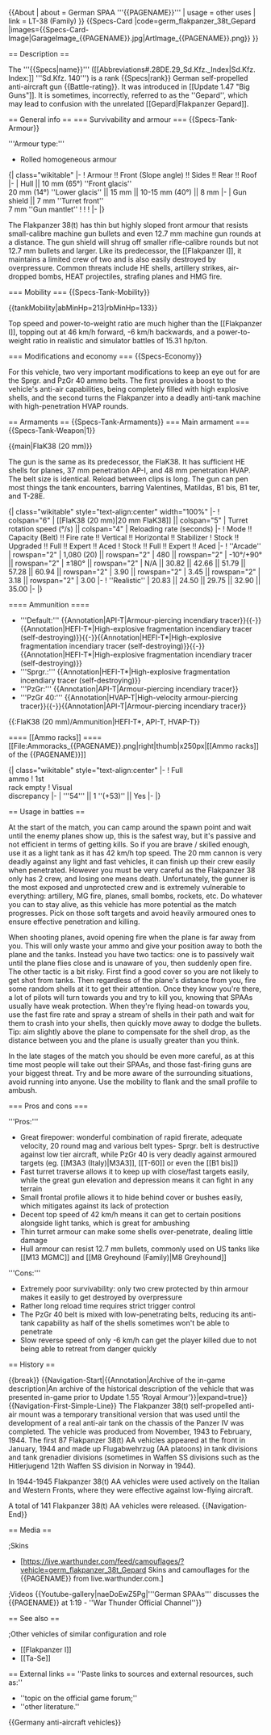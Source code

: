 {{About
| about = German SPAA '''{{PAGENAME}}'''
| usage = other uses
| link = LT-38 (Family)
}}
{{Specs-Card
|code=germ_flakpanzer_38t_Gepard
|images={{Specs-Card-Image|GarageImage_{{PAGENAME}}.jpg|ArtImage_{{PAGENAME}}.png}}
}}

== Description ==
<!-- ''In the description, the first part should be about the history of the creation and combat usage of the vehicle, as well as its key features. In the second part, tell the reader about the ground vehicle in the game. Insert a screenshot of the vehicle, so that if the novice player does not remember the vehicle by name, he will immediately understand what kind of vehicle the article is talking about.'' -->
The '''{{Specs|name}}''' ([[Abbreviations#.28DE.29_Sd.Kfz._Index|Sd.Kfz. Index:]] '''Sd.Kfz. 140''') is a rank {{Specs|rank}} German self-propelled anti-aircraft gun {{Battle-rating}}. It was introduced in [[Update 1.47 "Big Guns"]]. It is sometimes, incorrectly, referred to as the ''Gepard'', which may lead to confusion with the unrelated [[Gepard|Flakpanzer Gepard]].

== General info ==
=== Survivability and armour ===
{{Specs-Tank-Armour}}
<!-- ''Describe armour protection. Note the most well protected and key weak areas. Appreciate the layout of modules as well as the number and location of crew members. Is the level of armour protection sufficient, is the placement of modules helpful for survival in combat? If necessary use a visual template to indicate the most secure and weak zones of the armour.'' -->
'''Armour type:'''

* Rolled homogeneous armour

{| class="wikitable"
|-
! Armour !! Front (Slope angle) !! Sides !! Rear !! Roof
|-
| Hull || 10 mm (65°) ''Front glacis'' <br> 20 mm (14°) ''Lower glacis'' || 15 mm || 10-15 mm (40°) || 8 mm
|-
| Gun shield || 7 mm ''Turret front'' <br> 7 mm ''Gun mantlet''
!
!
!
|-
|}

The Flakpanzer 38(t) has thin but highly sloped front armour that resists small-calibre machine gun bullets and even 12.7 mm machine gun rounds at a distance. The gun shield will shrug off smaller rifle-calibre rounds but not 12.7 mm bullets and larger. Like its predecessor, the [[Flakpanzer I]], it maintains a limited crew of two and is also easily destroyed by overpressure. Common threats include HE shells, artillery strikes, air-dropped bombs, HEAT projectiles, strafing planes and HMG fire.

=== Mobility ===
{{Specs-Tank-Mobility}}
<!-- ''Write about the mobility of the ground vehicle. Estimate the specific power and manoeuvrability, as well as the maximum speed forwards and backwards.'' -->

{{tankMobility|abMinHp=213|rbMinHp=133}}

Top speed and power-to-weight ratio are much higher than the [[Flakpanzer I]], topping out at 46 km/h forward, -6 km/h backwards, and a power-to-weight ratio in realistic and simulator battles of 15.31 hp/ton.

=== Modifications and economy ===
{{Specs-Economy}}

For this vehicle, two very important modifications to keep an eye out for are the Sprgr. and PzGr 40 ammo belts. The first provides a boost to the vehicle's anti-air capabilities, being completely filled with high explosive shells, and the second turns the Flakpanzer into a deadly anti-tank machine with high-penetration HVAP rounds.

== Armaments ==
{{Specs-Tank-Armaments}}
=== Main armament ===
{{Specs-Tank-Weapon|1}}
<!-- ''Give the reader information about the characteristics of the main gun. Assess its effectiveness in a battle based on the reloading speed, ballistics and the power of shells. Do not forget about the flexibility of the fire, that is how quickly the cannon can be aimed at the target, open fire on it and aim at another enemy. Add a link to the main article on the gun: <code><nowiki>{{main|Name of the weapon}}</nowiki></code>. Describe in general terms the ammunition available for the main gun. Give advice on how to use them and how to fill the ammunition storage.'' -->
{{main|FlaK38 (20 mm)}}

The gun is the same as its predecessor, the FlaK38. It has sufficient HE shells for planes, 37 mm penetration AP-I, and 48 mm penetration HVAP. The belt size is identical. Reload between clips is long. The gun can pen most things the tank encounters, barring Valentines, Matildas, B1 bis, B1 ter, and T-28E.

{| class="wikitable" style="text-align:center" width="100%"
|-
! colspan="6" | [[FlaK38 (20 mm)|20 mm FlaK38]] || colspan="5" | Turret rotation speed (°/s) || colspan="4" | Reloading rate (seconds)
|-
! Mode !! Capacity (Belt) !! Fire rate !! Vertical !! Horizontal !! Stabilizer
! Stock !! Upgraded !! Full !! Expert !! Aced
! Stock !! Full !! Expert !! Aced
|-
! ''Arcade''
| rowspan="2" | 1,080 (20) || rowspan="2" | 480 || rowspan="2" | -10°/+90° || rowspan="2" | ±180° || rowspan="2" | N/A || 30.82 || 42.66 || 51.79 || 57.28 || 60.94 || rowspan="2" | 3.90 || rowspan="2" | 3.45 || rowspan="2" | 3.18 || rowspan="2" | 3.00
|-
! ''Realistic''
| 20.83 || 24.50 || 29.75 || 32.90 || 35.00
|-
|}

==== Ammunition ====
* '''Default:''' {{Annotation|API-T|Armour-piercing incendiary tracer}}{{-}}{{Annotation|HEFI-T*|High-explosive fragmentation incendiary tracer (self-destroying)}}{{-}}{{Annotation|HEFI-T*|High-explosive fragmentation incendiary tracer (self-destroying)}}{{-}}{{Annotation|HEFI-T*|High-explosive fragmentation incendiary tracer (self-destroying)}}
* '''Sprgr.:''' {{Annotation|HEFI-T*|High-explosive fragmentation incendiary tracer (self-destroying)}}
* '''PzGr:''' {{Annotation|API-T|Armour-piercing incendiary tracer}}
* '''PzGr 40:''' {{Annotation|HVAP-T|High-velocity armour-piercing tracer}}{{-}}{{Annotation|API-T|Armour-piercing incendiary tracer}}

{{:FlaK38 (20 mm)/Ammunition|HEFI-T*, API-T, HVAP-T}}

==== [[Ammo racks]] ====
[[File:Ammoracks_{{PAGENAME}}.png|right|thumb|x250px|[[Ammo racks]] of the {{PAGENAME}}]]
<!-- '''Last updated:''' -->
{| class="wikitable" style="text-align:center"
|-
! Full<br>ammo
! 1st<br>rack empty
! Visual<br>discrepancy
|-
| '''54''' || 1&nbsp;''(+53)'' || Yes
|-
|}

== Usage in battles ==
<!-- ''Describe the tactics of playing in the vehicle, the features of using vehicles in the team and advice on tactics. Refrain from creating a "guide" - do not impose a single point of view but instead give the reader food for thought. Describe the most dangerous enemies and give recommendations on fighting them. If necessary, note the specifics of the game in different modes (AB, RB, SB).'' -->
At the start of the match, you can camp around the spawn point and wait until the enemy planes show up, this is the safest way, but it's passive and not efficient in terms of getting kills. So if you are brave / skilled enough, use it as a light tank as it has 42 km/h top speed. The 20 mm cannon is very deadly against any light and fast vehicles, it can finish up their crew easily when penetrated. However you must be very careful as the Flakpanzer 38 only has 2 crew, and losing one means death. Unfortunately, the gunner is the most exposed and unprotected crew and is extremely vulnerable to everything: artillery, MG fire, planes, small bombs, rockets, etc. Do whatever you can to stay alive, as this vehicle has more potential as the match progresses. Pick on those soft targets and avoid heavily armoured ones to ensure effective penetration and killing.

When shooting planes, avoid opening fire when the plane is far away from you. This will only waste your ammo and give your position away to both the plane and the tanks. Instead you have two tactics: one is to passively wait until the plane flies close and is unaware of you, then suddenly open fire. The other tactic is a bit risky. First find a good cover so you are not likely to get shot from tanks. Then regardless of the plane's distance from you, fire some random shells at it to get their attention. Once they know you're there, a lot of pilots will turn towards you and try to kill you, knowing that SPAAs usually have weak protection. When they're flying head-on towards you, use the fast fire rate and spray a stream of shells in their path and wait for them to crash into your shells, then quickly move away to dodge the bullets. Tip: aim slightly above the plane to compensate for the shell drop, as the distance between you and the plane is usually greater than you think.

In the late stages of the match you should be even more careful, as at this time most people will take out their SPAAs, and those fast-firing guns are your biggest threat. Try and be more aware of the surrounding situations, avoid running into anyone. Use the mobility to flank and the small profile to ambush.

=== Pros and cons ===
<!-- ''Summarise and briefly evaluate the vehicle in terms of its characteristics and combat effectiveness. Mark its pros and cons in a bulleted list. Try not to use more than 6 points for each of the characteristics. Avoid using categorical definitions such as "bad", "good" and the like - use substitutions with softer forms such as "inadequate" and "effective".'' -->

'''Pros:'''

* Great firepower: wonderful combination of rapid firerate, adequate velocity, 20 round mag and various belt types- Sprgr. belt is destructive against low tier aircraft, while PzGr 40 is very deadly against armoured targets (eg. [[M3A3 (Italy)|M3A3]], [[T-60]] or even the [[B1 bis]])
* Fast turret traverse allows it to keep up with close/fast targets easily, while the great gun elevation and depression means it can fight in any terrain
* Small frontal profile allows it to hide behind cover or bushes easily, which mitigates against its lack of protection
* Decent top speed of 42 km/h means it can get to certain positions alongside light tanks, which is great for ambushing
* Thin turret armour can make some shells over-penetrate, dealing little damage
* Hull armour can resist 12.7 mm bullets, commonly used on US tanks like [[M13 MGMC]] and [[M8 Greyhound (Family)|M8 Greyhound]]

'''Cons:'''

* Extremely poor survivability: only two crew protected by thin armour makes it easily to get destroyed by overpressure
* Rather long reload time requires strict trigger control
* The PzGr 40 belt is mixed with low-penetrating belts, reducing its anti-tank capability as half of the shells sometimes won't be able to penetrate
* Slow reverse speed of only -6 km/h can get the player killed due to not being able to retreat from danger quickly

== History ==
<!-- ''Describe the history of the creation and combat usage of the vehicle in more detail than in the introduction. If the historical reference turns out to be too long, take it to a separate article, taking a link to the article about the vehicle and adding a block "/History" (example: <nowiki>https://wiki.warthunder.com/(Vehicle-name)/History</nowiki>) and add a link to it here using the <code>main</code> template. Be sure to reference text and sources by using <code><nowiki><ref></ref></nowiki></code>, as well as adding them at the end of the article with <code><nowiki><references /></nowiki></code>. This section may also include the vehicle's dev blog entry (if applicable) and the in-game encyclopedia description (under <code><nowiki>=== In-game description ===</nowiki></code>, also if applicable).'' -->

{{break}}
{{Navigation-Start|{{Annotation|Archive of the in-game description|An archive of the historical description of the vehicle that was presented in-game prior to Update 1.55 'Royal Armour'}}|expand=true}}
{{Navigation-First-Simple-Line}}
The Flakpanzer 38(t) self-propelled anti-air mount was a temporary transitional version that was used until the development of a real anti-air tank on the chassis of the Panzer IV was completed. The vehicle was produced from November, 1943 to February, 1944. The first 87 Flakpanzer 38(t) AA vehicles appeared at the front in January, 1944 and made up Flugabwehrzug (AA platoons) in tank divisions and tank grenadier divisions (sometimes in Waffen SS divisions such as the Hitlerjugend 12th Waffen SS division in Norway in 1944).

In 1944-1945 Flakpanzer 38(t) AA vehicles were used actively on the Italian and Western Fronts, where they were effective against low-flying aircraft.

A total of 141 Flakpanzer 38(t) AA vehicles were released.
{{Navigation-End}}

== Media ==
<!-- ''Excellent additions to the article would be video guides, screenshots from the game, and photos.'' -->

;Skins
* [https://live.warthunder.com/feed/camouflages/?vehicle=germ_flakpanzer_38t_Gepard Skins and camouflages for the {{PAGENAME}} from live.warthunder.com.]

;Videos
{{Youtube-gallery|naeDoEwZ5Pg|'''German SPAAs''' discusses the {{PAGENAME}} at 1:19 - ''War Thunder Official Channel''}}

== See also ==
<!-- ''Links to the articles on the War Thunder Wiki that you think will be useful for the reader, for example:''
* ''reference to the series of the vehicles;''
* ''links to approximate analogues of other nations and research trees.'' -->

;Other vehicles of similar configuration and role
* [[Flakpanzer I]]
* [[Ta-Se]]

== External links ==
''Paste links to sources and external resources, such as:''
* ''topic on the official game forum;''
* ''other literature.''

{{Germany anti-aircraft vehicles}}